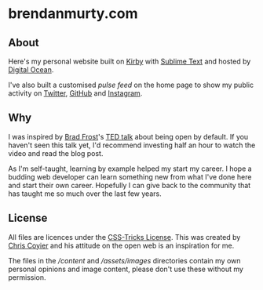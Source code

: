 brendanmurty.com
=======

## About ##

Here's my personal website built on [Kirby](https://github.com/bastianallgeier/kirby) with [Sublime Text](http://www.sublimetext.com) and hosted by [Digital Ocean](http://digitalocean.com).

I've also built a customised *pulse feed* on the home page to show my public activity on [Twitter](https://twitter.com/brendanmurty), [GitHub](https://github.com/brendanmurty) and [Instagram](http://instagram.com/highhorser).

## Why ##

I was inspired by [Brad Frost](https://github.com/bradfrost)'s [TED talk](https://twitter.com/brad_frost/status/476515058738925568) about being open by default. If you haven't seen this talk yet, I'd recommend investing half an hour to watch the video and read the blog post.

As I'm self-taught, learning by example helped my start my career. I hope a budding web developer can learn something new from what I've done here and start their own career. Hopefully I can give back to the community that has taught me so much over the last few years.

## License ##

All files are licences under the [CSS-Tricks License](/LICENSE). This was created by [Chris Coyier](https://github.com/chriscoyier/) and his attitude on the open web is an inspiration for me.

The files in the */content* and */assets/images* directories contain my own personal opinions and image content, please don't use these without my permission.
